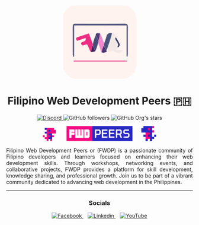 <p align="center">
<img style="width: 200px; border-radius: 20%;" src="./official-logo.svg">
  <h1 align="center">Filipino Web Development Peers 🇵🇭</h1>
</p>

<p align="center">
  <a href="https://discord.com/invite/WsXp77GnDR" target="_blank">
    <img alt="Discord" src="https://img.shields.io/discord/996276138588524624?logo=Discord&logoColor=white&style=for-the-badge">
  </a>
  <img alt="GitHub followers" src="https://img.shields.io/github/followers/fwdp?label=Github%20followers&style=for-the-badge">
  <img alt="GitHub Org's stars" src="https://img.shields.io/github/stars/fwdp?color=FBD96A&label=github%20stars&style=for-the-badge">
</p>

<p align="center">
  <img style="width: 40px;" src="./dino-pink.png">&nbsp&nbsp&nbsp&nbsp&nbsp
  <img style="width: 178px;" src="./official-horizontal.png">&nbsp&nbsp&nbsp&nbsp&nbsp
  <img style="width: 40px;" src="./dino-blue.png">
</>

<p style="text-align: justify">
  Filipino Web Development Peers or (FWDP) is a passionate community of Filipino developers and learners focused on enhancing their web development skills. Through workshops, networking events, and collaborative projects, FWDP provides a platform for skill development, knowledge sharing, and professional growth. Join us to be part of a vibrant community dedicated to advancing web development in the Philippines.
</p>

---

<h3 align="center">Socials</h3>

<p align="center">
  <a href="https://www.facebook.com/fwdpeers">
    <img alt="Facebook" src="https://img.shields.io/badge/Facebook-Like-blue?style=flat-square&logo=facebook&logoColor=white">
  </a>&nbsp&nbsp
  <a href="https://www.linkedin.com/company/95023067">
    <img alt="Linkedin" src="https://img.shields.io/badge/LinkedIn-Connect-blue?style=flat-square&logo=linkedin&logoColor=white">
  </a>&nbsp&nbsp
  <a href="https://www.youtube.com/@filipinowebdevelopmentpeers">
    <img alt="YouTube" src="https://img.shields.io/badge/YouTube-Subscribe-red?style=flat-square&logo=youtube&logoColor=white">
  </a>
</p>
